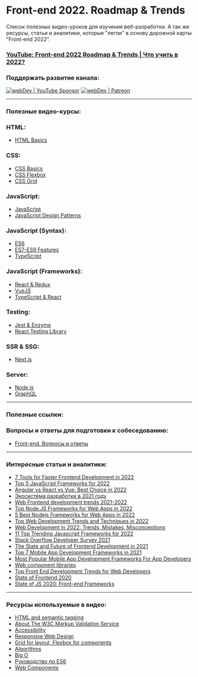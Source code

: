 
# Front-end 2022. Roadmap & Trends
Список полезных видео-уроков для изучения веб-разработки.
А так же ресурсы, статьи и аналитики, которые "легли" в основу дорожной карты "Front-end 2022".

### [YouTube: Front-end 2022 Roadmap & Trends | Что учить в 2022?]()

### Поддержать развитие канала:
[<img alt="webDev | YouTube Sponsor" src="https://img.shields.io/badge/Become a sponsor-F70000.svg?&style=for-the-badge&logo=youtube&logoColor=fff" />][sponsor]
[<img alt="webDev | Patreon" src="https://img.shields.io/badge/Become a patron-EF6451.svg?&style=for-the-badge&logo=patreon&logoColor=fff" />][patron]

---

### Полезные видео-курсы:

### HTML:
- [HTML Basics](https://www.youtube.com/watch?v=NUtloXE1L9U&list=PLNkWIWHIRwMFtHHg0amAgocYP-kZypbY7&index=1)

### CSS:
- [CSS Basics](https://www.youtube.com/watch?v=8pQKDVRc0T8&list=PLNkWIWHIRwMHUawuIEpPI_tOG7Mfhs_sA&index=1)
- [CSS Flexbox](https://www.youtube.com/watch?v=O-ytfplFQ3c&list=PLNkWIWHIRwMG0EUBS8rvTRVNL9IcxcawW&index=1)
- [CSS Grid](https://www.youtube.com/watch?v=LHW_M9mf4Is&list=PLNkWIWHIRwMHlq6yOP65F_rNH5wID1U21&index=1)

### JavaScript:
- [JavaScript](https://www.youtube.com/watch?v=DPfaa66OZj8&list=PLNkWIWHIRwMHKLotIS_d-wyj00pg0AnUg&index=1)
- [JavaScript Design Patterns](https://www.youtube.com/watch?v=RyY6x_6ws4s&list=PLNkWIWHIRwMGzgvuPRFkDrpAygvdKJIE4&index=1)

### JavaScript (Syntax):
- [ES6](https://www.youtube.com/watch?v=3PDq09nqCTs&list=PLNkWIWHIRwMGLJXugVvdK7i8UagGQNaXD&index=1)
- [ES7-ES9 Features](https://www.youtube.com/watch?v=ZjR-oBsuQcs&list=PLNkWIWHIRwMH_05WTvIX419odDtStynm3&index=1)
- [TypeScript](https://www.youtube.com/watch?v=MtO76yEYbxA&list=PLNkWIWHIRwMEm1FgiLjHqSky27x5rXvQa&index=1)

### JavaScript (Frameworks):
- [React & Redux](https://www.youtube.com/watch?v=2vujABNBFAY&list=PLNkWIWHIRwME_Gv2vlWAR6TfeSXylYfw4&index=1)
- [VueJS](https://www.youtube.com/watch?v=PCOP3uC_VwY&list=PLNkWIWHIRwMH7ahn9uvvc5PG3o1tLscgB&index=1)
- [TypeScript & React](https://www.youtube.com/watch?v=acO37eSCowc&list=PLNkWIWHIRwMFQBDhZ6HfwO9NL09X3N3Gq&index=1)

### Testing:
- [Jest & Enzyme](https://www.youtube.com/watch?v=2iUEhfRl1nY&list=PLNkWIWHIRwMFPcbK0AJVBYyNveXmMZhMS&index=1)
- [React Testing Library](https://www.youtube.com/watch?v=v4pycbXkP1Y&list=PLNkWIWHIRwMEsMUc0B-lYb7DTLroWlKLK&index=1)

### SSR & SSG:
- [Next.js](https://www.youtube.com/watch?v=M1Y7JmaslkU&list=PLNkWIWHIRwMHjz7hM5o10BNc6dq0OMd2U&index=1)

### Server:
- [Node.js](https://www.youtube.com/watch?v=xJvAfWinaow&list=PLNkWIWHIRwMFtsaJ4b_wwkJDHKJeuAkP0&index=1)
- [GraphQL](https://www.youtube.com/watch?v=kZs7CXrtT-s&list=PLNkWIWHIRwMF2sVLwzRef0Cu5kzAOeRcu&index=1)

---

### Полезные ссылки:

### Вопросы и ответы для подготовки к собеседованию:
- [Front-end. Вопросы и ответы](https://github.com/YauhenKavalchuk/interview-questions)

---

### Интересные статьи и аналитики:
- [7 Tools for Faster Frontend Development in 2022](https://blog.bitsrc.io/7-tools-for-faster-frontend-development-in-2022-43b6f663c607)
- [Top 5 JavaScript Frameworks for 2022](https://javascript.plainenglish.io/top-5-javascript-frameworks-for-2022-270521f63a2f)
- [Angular vs React vs Vue: Best Choice in 2022](https://merehead.com/blog/angular-vs-react-vs-vue-best-choice-2022/)
- [Экосистема разработки в 2021 году](https://www.jetbrains.com/ru-ru/lp/devecosystem-2021/)
- [Web Frontend development trends 2021-2022](https://futurice.com/tech-trends/web-frontend-development)
- [Top Node.JS Frameworks for Web Apps in 2022](https://technostacks.com/blog/nodejs-frameworks/)
- [5 Best Nodejs Frameworks for Web Apps in 2022](https://blog.galaxyweblinks.com/5-best-nodejs-frameworks-for-web-apps-in-2022/)
- [Top Web Development Trends and Techniques in 2022](https://merehead.com/blog/dominating-web-development-trends-techniques-2022/)
- [Web Development in 2022: Trends, Mistakes, Misconceptions](https://www.ego-cms.com/post/web-development-in-2022-trends-mistakes-misconceptions)
- [11 Top Trending Javascript Frameworks for 2022](https://invozone.com/blog/top-javascript-frameworks/)
- [Stack Overflow Developer Survey 2021](https://insights.stackoverflow.com/survey/2021)
- [The State and Future of Frontend Development in 2021](https://strapi.io/blog/the-state-and-future-of-frontend-development-in-2021)
- [Top 7 Mobile App Development Frameworks in 2021](https://www.kelltontech.com/kellton-tech-blog/top-7-mobile-app-development-frameworks-in-2021)
- [Most Popular Mobile App Development Frameworks For App Developers](https://technostacks.com/blog/mobile-app-development-frameworks)
- [Web component libraries](https://www.webcomponents.org/libraries)
- [Top Front End Development Trends for Web Developers](https://technostacks.com/blog/front-end-development-trends)
- [State of Frontend 2020](https://tsh.io/state-of-frontend/)
- [State of JS 2020: Front-end Frameworks](https://2020.stateofjs.com/en-US/technologies/front-end-frameworks/)

---

### Ресурсы используемые в видео:
- [HTML and semantic tagging](https://developers.google.com/style/semantic-tagging)
- [About The W3C Markup Validation Service](https://validator.w3.org/about.html)
- [Accessibility](https://developers.google.com/web/fundamentals/accessibility)
- [Responsive Web Design](https://web.dev/responsive-web-design-basics/)
- [Grid for layout, Flexbox for components](https://ishadeed.com/article/grid-layout-flexbox-components/)
- [Algorithms](https://dev.to/javinpaul/20-basic-algorithms-problems-from-coding-interviews-4o76)
- [Big O](http://biercoff.com/big-o-complexity-cool-cheat-sheet/)
- [Руководство по ES6](https://frontend-stuff.com/blog/es6/)
- [Web Components](https://www.webcomponents.org)

[sponsor]: https://www.youtube.com/channel/UCE9ODjNIkOHrnSdkYWLfYhg/join
[patron]: https://www.patreon.com/YauhenKavalchuk
